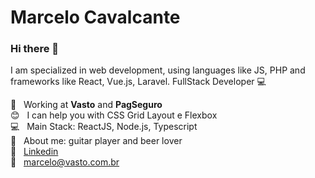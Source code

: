 # Marcelo Cavalcante

### Hi there 👋

I am specialized in web development, using languages like JS, PHP and frameworks like React, Vue.js, Laravel.
FullStack Developer :computer:

 :rocket:  &nbsp; Working at **Vasto** and **PagSeguro**
 <br/> :blush: &nbsp; I can help you with CSS Grid Layout e Flexbox
 <br/> :computer: &nbsp; Main Stack: ReactJS, Node.js, Typescript
 <br/> 💬  &nbsp; About me: guitar player and beer lover
 <br/> :car: &nbsp; [Linkedin](https://www.linkedin.com/in/cavalcantemarcelo/)
 <br/> :email: &nbsp; [marcelo@vasto.com.br](mailto:marcelo@vasto.com.br)
